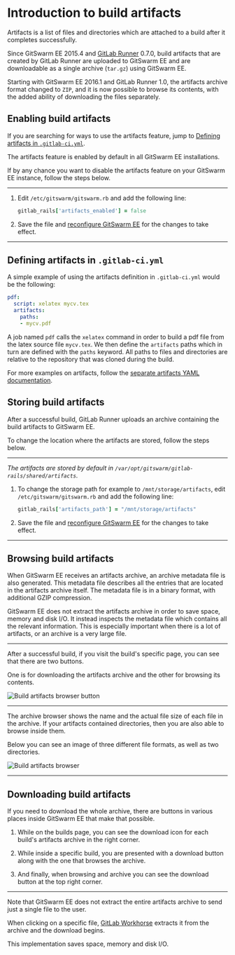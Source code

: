 # Introduction to build artifacts

Artifacts is a list of files and directories which are attached to a build
after it completes successfully.

Since GitSwarm EE 2015.4 and [GitLab Runner] 0.7.0, build artifacts that are
created by GitLab Runner are uploaded to GitSwarm EE and are downloadable
as a single archive (`tar.gz`) using GitSwarm EE.

Starting with GitSwarm EE 2016.1 and GitLab Runner 1.0, the artifacts
archive format changed to `ZIP`, and it is now possible to browse its
contents, with the added ability of downloading the files separately.

## Enabling build artifacts

If you are searching for ways to use the artifacts feature, jump to
[Defining artifacts in
`.gitlab-ci.yml`](#defining-artifacts-in-gitlab-ciyml).

The artifacts feature is enabled by default in all GitSwarm EE
installations.

If by any chance you want to disable the artifacts feature on your GitSwarm
EE instance, follow the steps below.

---

1. Edit `/etc/gitswarm/gitswarm.rb` and add the following line:

    ```ruby
    gitlab_rails['artifacts_enabled'] = false
    ```

1. Save the file and [reconfigure GitSwarm EE] for the changes to take
   effect.

---

## Defining artifacts in `.gitlab-ci.yml`

A simple example of using the artifacts definition in `.gitlab-ci.yml`
would be the following:

```yaml
pdf:
  script: xelatex mycv.tex
  artifacts:
    paths:
    - mycv.pdf
```

A job named `pdf` calls the `xelatex` command in order to build a pdf file
from the latex source file `mycv.tex`. We then define the `artifacts` paths
which in turn are defined with the `paths` keyword. All paths to files and
directories are relative to the repository that was cloned during the
build.

For more examples on artifacts, follow the
[separate artifacts YAML documentation](../yaml/README.md#artifacts).

## Storing build artifacts

After a successful build, GitLab Runner uploads an archive containing the
build artifacts to GitSwarm EE.

To change the location where the artifacts are stored, follow the steps
below.

---

_The artifacts are stored by default in
`/var/opt/gitswarm/gitlab-rails/shared/artifacts`._

1.  To change the storage path for example to `/mnt/storage/artifacts`,
    edit `/etc/gitswarm/gitswarm.rb` and add the following line:

    ```ruby
    gitlab_rails['artifacts_path'] = "/mnt/storage/artifacts"
    ```

1.  Save the file and [reconfigure GitSwarm EE] for the changes to take
    effect.

---

## Browsing build artifacts

When GitSwarm EE receives an artifacts archive, an archive metadata file is
also generated. This metadata file describes all the entries that are
located in the artifacts archive itself. The metadata file is in a binary
format, with additional GZIP compression.

GitSwarm EE does not extract the artifacts archive in order to save space,
memory and disk I/O. It instead inspects the metadata file which contains
all the relevant information. This is especially important when there is a
lot of artifacts, or an archive is a very large file.

---

After a successful build, if you visit the build's specific page, you can
see that there are two buttons.

One is for downloading the artifacts archive and the other for browsing its
contents.

![Build artifacts browser button](img/build_artifacts_browser_button.png)

---

The archive browser shows the name and the actual file size of each file in
the archive. If your artifacts contained directories, then you are also
able to browse inside them.

Below you can see an image of three different file formats, as well as two
directories.

![Build artifacts browser](img/build_artifacts_browser.png)

---

## Downloading build artifacts

If you need to download the whole archive, there are buttons in various
places inside GitSwarm EE that make that possible.

1. While on the builds page, you can see the download icon for each build's
   artifacts archive in the right corner.

1. While inside a specific build, you are presented with a download button
   along with the one that browses the archive.

1. And finally, when browsing and archive you can see the download button
   at the top right corner.

---

Note that GitSwarm EE does not extract the entire artifacts archive to send
just a single file to the user.

When clicking on a specific file, [GitLab Workhorse] extracts it from the
archive and the download begins.

This implementation saves space, memory and disk I/O.

[gitlab runner]: https://gitlab.com/gitlab-org/gitlab-ci-multi-runner "GitLab Runner repository"
[reconfigure GitSwarm EE]: ../../administration/restart_gitlab.md "How to restart GitSwarm EE documentation"
[restart GitSwarm EE]: ../../administration/restart_gitlab.md "How to restart GitSwarm EE documentation"
[gitlab workhorse]: https://gitlab.com/gitlab-org/gitlab-workhorse "GitLab Workhorse repository"
